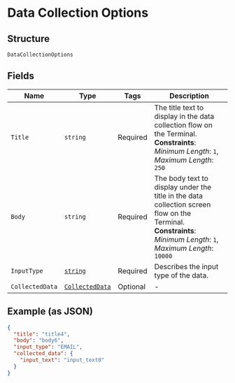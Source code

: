 
# Data Collection Options

## Structure

`DataCollectionOptions`

## Fields

| Name | Type | Tags | Description |
|  --- | --- | --- | --- |
| `Title` | `string` | Required | The title text to display in the data collection flow on the Terminal.<br>**Constraints**: *Minimum Length*: `1`, *Maximum Length*: `250` |
| `Body` | `string` | Required | The body text to display under the title in the data collection screen flow on the<br>Terminal.<br>**Constraints**: *Minimum Length*: `1`, *Maximum Length*: `10000` |
| `InputType` | [`string`](../../doc/models/data-collection-options-input-type.md) | Required | Describes the input type of the data. |
| `CollectedData` | [`CollectedData`](../../doc/models/collected-data.md) | Optional | - |

## Example (as JSON)

```json
{
  "title": "title4",
  "body": "body6",
  "input_type": "EMAIL",
  "collected_data": {
    "input_text": "input_text0"
  }
}
```


